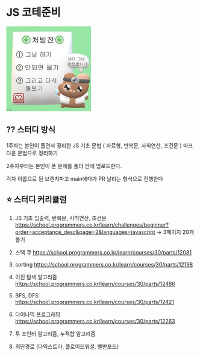 # JS 코테준비

![alt text](./thumbnail.png)

## ⁇ 스터디 방식

1주차는 본인이 풀면서 정리한 JS 기초 문법 ( 자료형, 반복문, 사칙연산, 조건문 ) 마크다운 문법으로 정리하기

2주차부터는 본인이 푼 문제를 폴더 안에 업로드한다.

각자 이름으로 된 브랜치파고 main에다가 PR 날리는 형식으로 진행한다

## ⭐️ 스터디 커리큘럼

1. JS 기초 입출력, 반복문, 사칙연산, 조건문
   https://school.programmers.co.kr/learn/challenges/beginner?order=acceptance_desc&page=2&languages=javascript
   → 3페이지 20개 풀기

2. 스택 큐
   https://school.programmers.co.kr/learn/courses/30/parts/12081
3. sorting
   https://school.programmers.co.kr/learn/courses/30/parts/12198
4. 이진 탐색 알고리즘
   https://school.programmers.co.kr/learn/courses/30/parts/12486
5. BFS, DFS
   https://school.programmers.co.kr/learn/courses/30/parts/12421
6. 다이나믹 프로그래밍
   https://school.programmers.co.kr/learn/courses/30/parts/12263
7. 투 포인터 알고리즘, 누적합 알고리즘

8. 최단경로 (다익스트라, 플로이드워셜, 벨만포드)

